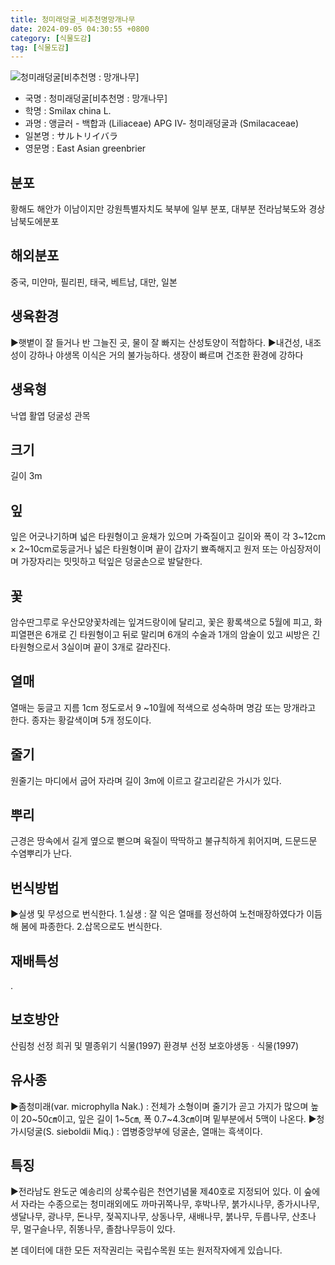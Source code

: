 ```yaml
---
title: 청미래덩굴_비추천명망개나무
date: 2024-09-05 04:30:55 +0800
category: [식물도감]
tag: [식물도감]
---
```




![청미래덩굴[비추천명 : 망개나무]](/fileUpload/plants/basic/Liliaceae/Smilax/5991/5991_14_th2.JPG)
- 국명 : 청미래덩굴[비추천명 : 망개나무]
- 학명 : Smilax china L.
- 과명 : 앵글러 - 백합과 (Liliaceae) APG Ⅳ- 청미래덩굴과 (Smilacaceae)
- 일본명 : サルトリイバラ
- 영문명 : East Asian greenbrier


## 분포
황해도 해안가 이남이지만 강원특별자치도 북부에 일부 분포, 대부분 전라남북도와 경상남북도에분포
## 해외분포
중국, 미얀마, 필리핀, 태국, 베트남, 대만, 일본
## 생육환경
▶햇볕이 잘 들거나 반 그늘진 곳, 물이 잘 빠지는 산성토양이 적합하다. ▶내건성, 내조성이 강하나 야생목 이식은 거의 불가능하다. 생장이 빠르며 건조한 환경에 강하다
## 생육형
낙엽 활엽 덩굴성 관목
## 크기
길이 3m
## 잎
잎은 어긋나기하며 넓은 타원형이고 윤채가 있으며 가죽질이고 길이와 폭이 각 3~12cm × 2~10cm로둥글거나 넓은 타원형이며 끝이 갑자기 뾰족해지고 원저 또는 아심장저이며 가장자리는 밋밋하고 턱잎은 덩굴손으로 발달한다.
## 꽃
암수딴그루로 우산모양꽃차례는 잎겨드랑이에 달리고, 꽃은 황록색으로 5월에 피고,  화피열편은 6개로 긴 타원형이고 뒤로 말리며 6개의 수술과 1개의 암술이 있고 씨방은 긴 타원형으로서 3실이며 끝이 3개로 갈라진다.
## 열매
열매는 둥글고 지름 1cm 정도로서 9 ~10월에 적색으로 성숙하며 명감 또는 망개라고 한다. 종자는 황갈색이며 5개 정도이다.
## 줄기
원줄기는 마디에서 굽어 자라며 길이 3m에 이르고 갈고리같은 가시가 있다.
## 뿌리
근경은 땅속에서 길게 옆으로 뻗으며 육질이 딱딱하고 불규칙하게 휘어지며, 드문드문 수염뿌리가 난다.
## 번식방법
▶실생 및 무성으로 번식한다. 1.실생 : 잘 익은 열매를 정선하여 노천매장하였다가 이듬해 봄에 파종한다. 2.삽목으로도 번식한다.
## 재배특성
.
## 보호방안
산림청 선정 희귀 및 멸종위기 식물(1997)환경부 선정 보호야생동ㆍ식물(1997)
## 유사종
▶좀청미래(var. microphylla Nak.) : 전체가 소형이며 줄기가 곧고 가지가 많으며 높이 20~50㎝이고, 잎은 길이 1~5㎝, 폭 0.7~4.3㎝이며 밑부분에서 5맥이 나온다.▶청가시덩굴(S. sieboldii Miq.) : 엽병중앙부에 덩굴손, 열매는 흑색이다.
## 특징
▶전라남도 완도군 예송리의 상록수림은 천연기념물 제40호로 지정되어 있다.  이 숲에서 자라는 수종으로는 청미래외에도 까마귀쪽나무, 후박나무, 붉가시나무, 종가시나무, 생달나무, 광나무, 돈나무, 젖꼭지나무, 상동나무, 새배나무, 붉나무, 두릅나무, 산초나무, 멀구슬나무, 쥐똥나무, 졸참나무등이 있다.






본 데이터에 대한 모든 저작권리는 국립수목원 또는 원저작자에게 있습니다.
